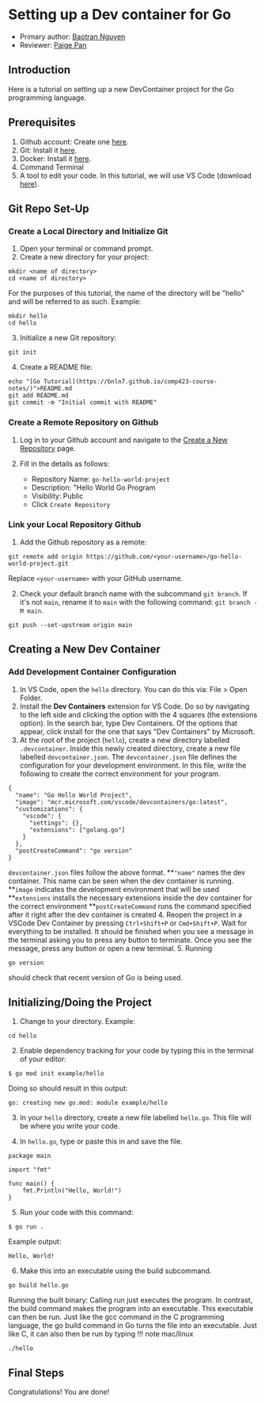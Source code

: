 # Setting up a Dev container for Go

* Primary author: [Baotran Nguyen](https://github.com/bnln7)
* Reviewer: [Paige Pan](https://github.com/ppan1229)

## Introduction
Here is a tutorial on setting up a new DevContainer project for the Go programming language. 

## Prerequisites
1. Github account: Create one [here](https://github.com/).
2. Git: Install it [here](https://git-scm.com/book/en/v2/Getting-Started-Installing-Git).
3. Docker: Install it [here](https://www.docker.com/products/docker-desktop).
4. Command Terminal
5. A tool to edit your code. In this tutorial, we will use VS Code (download [here](https://code.visualstudio.com/)).

## Git Repo Set-Up
### Create a Local Directory and Initialize Git
1. Open your terminal or command prompt. 
2. Create a new directory for your project:
```
mkdir <name of directory>
cd <name of directory>
```
For the purposes of this tutorial, the name of the directory will be "hello" and will be referred to as such. Example:
```
mkdir hello
cd hello
```
3. Initialize a new Git repository:
```
git init
```
4. Create a README file:
```
echo "[Go Tutorial](https://bnln7.github.io/comp423-course-notes/)">README.md
git add README.md
git commit -m "Initial commit with README"

```
### Create a Remote Repository on Github
1. Log in to your Github account and navigate to the [Create a New Repository](https://github.com/new) page.
2. Fill in the details as follows:

    * Repository Name: `go-hello-world-project`
    * Description: "Hello World Go Program
    * Visibility: Public
    * Click `Create Repository`

### Link your Local Repository Github
1. Add the Github repository as a remote:
```
git remote add origin https://github.com/<your-username>/go-hello-world-project.git
```
Replace `<your-username>` with your GitHub username.

2. Check your default branch name with the subcommand `git branch`. If it's not `main`, rename it to `main` with the following command: `git branch -M main`. 
```
git push --set-upstream origin main
```



## Creating a New Dev Container
### Add Development Container Configuration
1. In VS Code, open the `hello` directory. You can do this via: File > Open Folder.
2. Install the **Dev Containers** extension for VS Code. Do so by navigating to the left side and clicking the option with the 4 squares (the extensions option). In the search bar, type Dev Containers. Of the options that appear, click install for the one that says "Dev Containers" by Microsoft.
3. At the root of the project (`hello`), create a new directory labelled `.devcontainer`. Inside this newly created directory, create a new file labelled `devcontainer.json`. The `devcontainer.json` file defines the configuration for your development environment. In this file, write the following to create the correct environment for your program.
```
{
  "name": "Go Hello World Project",
  "image": "mcr.microsoft.com/vscode/devcontainers/go:latest",
  "customizations": {
    "vscode": {
      "settings": {},
      "extensions": ["golang.go"]
    }
  },
  "postCreateCommand": "go version"
}
```
`devcontainer.json` files follow the above format.
**`"name"` names the dev container. This name can be seen when the dev container is running.
**`image` indicates the development environment that will be used
**`extensions` installs the necessary extensions inside the dev container for the correct environment
**`postCreateCommand` runs the command specified after it right after the dev container is created
4. Reopen the project in a VSCode Dev Container by pressing `Ctrl+Shift+P` or `Cmd+Shift+P`. Wait for everything to be installed. It should be finished when you see a message in the terminal asking you to press any button to terminate. Once you see the message, press any button or open a new terminal. 
5. Running
```
go version
```
should check that recent version of Go is being used.

## Initializing/Doing the Project
1. Change to your directory. Example:
```
cd hello
```

2. Enable dependency tracking for your code by typing this in the terminal of your editor:
```
$ go mod init example/hello
```
Doing so should result in this output:
```
go: creating new go.mod: module example/hello
```

3. In your `hello` directory, create a new file labelled `hello.go`. This file will be where you write your code. 

4. In `hello.go`, type or paste this in and save the file.
```
package main

import "fmt"

func main() {
    fmt.Println("Hello, World!")
}
```

5. Run your code with this command:
```
$ go run .
```
Example output:
```
Hello, World!
```

6. Make this into an executable using the build subcommand.
```
go build hello.go
```
Running the built binary: Calling run just executes the program. In contrast, the build command makes the program into an executable. This executable can then be run. Just like the gcc command in the C programming language, the go build command in Go turns the file into an executable. Just like C, it can also then be run by typing
!!! note
    mac/linux
```
./hello
```

## Final Steps


Congratulations! You are done!